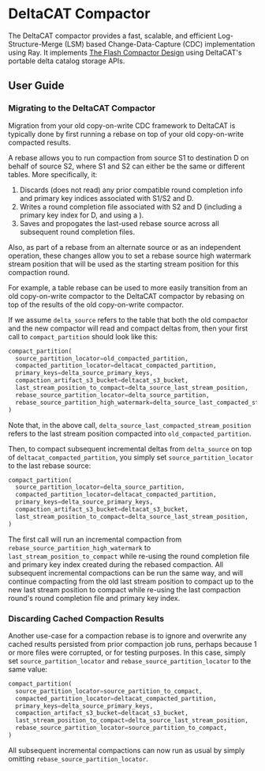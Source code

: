 # DeltaCAT Compactor

The DeltaCAT compactor provides a fast, scalable, and efficient
Log-Structure-Merge (LSM) based Change-Data-Capture (CDC) implementation using
Ray. It implements [The Flash Compactor Design](TheFlashCompactorDesign.pdf)
using DeltaCAT's portable delta catalog storage APIs.

## User Guide
### Migrating to the DeltaCAT Compactor
Migration from your old copy-on-write CDC framework to DeltaCAT is typically
done by first running a rebase on top of your old copy-on-write compacted
results.

A rebase allows you to run compaction from source S1 to destination D on behalf
of source S2, where S1 and S2 can either be the same or different tables.
More specifically, it:
1. Discards (does not read) any prior compatible round completion info and primary key indices associated with S1/S2 and D.
2. Writes a round completion file associated with S2 and D (including a primary key index for D, and using a ).
3. Saves and propogates the last-used rebase source across all subsequent round completion files.

Also, as part of a rebase from an alternate source or as an independent
operation, these changes allow you to set a rebase source high watermark
stream position that will be used as the starting stream position for
this compaction round.

For example, a table rebase can be used to more easily transition from an old
copy-on-write compactor to the DeltaCAT compactor by rebasing on top of the
results of the old copy-on-write compactor.

If we assume `delta_source` refers to the table that both the old compactor and
the new compactor will read and compact deltas from, then your first call to
`compact_partition` should look like this:
```python
compact_partition(
  source_partition_locator=old_compacted_partition,
  compacted_partition_locator=deltacat_compacted_partition,
  primary_keys=delta_source_primary_keys,
  compaction_artifact_s3_bucket=deltacat_s3_bucket,
  last_stream_position_to_compact=delta_source_last_stream_position,
  rebase_source_partition_locator=delta_source_partition,
  rebase_source_partition_high_watermark=delta_source_last_compacted_stream_position,
)
```

Note that, in the above call, `delta_source_last_compacted_stream_position`
refers to the last stream position compacted into `old_compacted_partition`.

Then, to compact subsequent incremental deltas from `delta_source` on top of
`deltacat_compacted_partition`, you simply set `source_partition_locator` to
the last rebase source:
```python
compact_partition(
  source_partition_locator=delta_source_partition,
  compacted_partition_locator=deltacat_compacted_partition,
  primary_keys=delta_source_primary_keys,
  compaction_artifact_s3_bucket=deltacat_s3_bucket,
  last_stream_position_to_compact=delta_source_last_stream_position,
)
```

The first call will run an incremental compaction from
`rebase_source_partition_high_watermark` to `last_stream_position_to_compact`
while re-using the round completion file and primary key index created during
the rebased compaction. All subsequent incremental compactions can be run the
same way, and will continue compacting from the old last stream position to
compact up to the new last stream position to compact while re-using the last
compaction round's round completion file and primary key index.

### Discarding Cached Compaction Results
Another use-case for a compaction rebase is to ignore and overwrite any cached
results persisted from prior compaction job runs, perhaps because 1 or more
files were corrupted, or for testing purposes. In this case, simply set
`source_partition_locator` and `rebase_source_partition_locator` to the same
value:
```python
compact_partition(
  source_partition_locator=source_partition_to_compact,
  compacted_partition_locator=deltacat_compacted_partition,
  primary_keys=delta_source_primary_keys,
  compaction_artifact_s3_bucket=deltacat_s3_bucket,
  last_stream_position_to_compact=delta_source_last_stream_position,
  rebase_source_partition_locator=source_partition_to_compact,
)
```

All subsequent incremental compactions can now run as usual by simply omitting
`rebase_source_partition_locator`.
